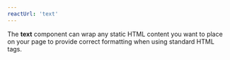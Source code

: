 ```yaml
---
reactUrl: 'text'
---
```

The **text** component can wrap any static HTML content you want to place on your page to provide correct formatting when using standard HTML tags.
